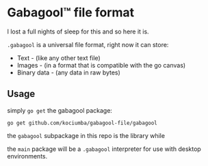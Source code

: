 # Gabagool™️ file format

I lost a full nights of sleep for this and so here it is.

`.gabagool` is a universal file format, right now it can store:
- Text - (like any other text file)
- Images - (in a format that is compatible with the go canvas)
- Binary data - (any data in raw bytes)

## Usage

simply `go get` the gabagool package:
```shell
go get github.com/kociumba/gabagool-file/gabagool
```
the `gabagool` subpackage in this repo is the library while

the `main` package will be a `.gabagool` interpreter for use with desktop environments.
 
